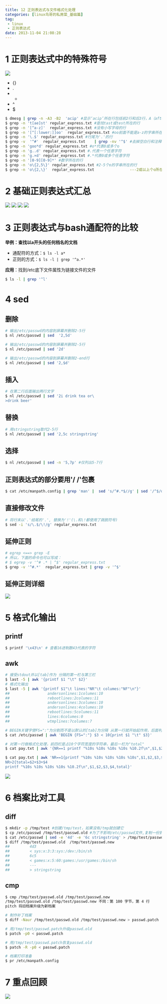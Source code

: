 ```yaml
---
title: 12 正则表达式与文件格式化处理
categories: [linux鸟哥的私房菜_基础篇]
tag:
 - linux
 - 正则表达式
date: 2013-11-04 21:08:28
---
```


# 1 正则表达式中的特殊符号
![](http://o7m5xjmtl.bkt.clouddn.com/14897698758186.jpg)


+ {}
+ .
+ *
+ ^
+ $

```bash
$ dmesg | grep -n -A3 -B2  'acip' #显示‘acip’所在行包括前2行和后3行，A（after）B(before)
$ grep -n 't[ae]st' regular_express.txt #查找tast或test所在的行
$ grep -n '[^a-z]'  regular_express.txt #没有小写字母的行
$ grep -n '[^[:lower:]]oo'  regular_express.txt #oo前面不能是a-z的字串所在的行以及行号,例如1oo，Aoo可以，goo就不行 
$ grep -n '\.$' regular_express.txt #行尾为'.'的行
$ grep -v  '^#'  regular_express.txt    | grep -nv '^$' #去掉空白行和注释行
$ grep -n 'goo*d' regular_express.txt #o*代表0或多个o
$ grep -n 'g..d' regular_express.txt #.代表一个任意字符
$ grep -n 'g.×d' regular_express.txt #.*代表0或多个任意字符
$ grep -n '[0-9][0-9]*' #数字所在的行
$ grep -n 'o\{2,5\}' regular_express.txt #2-5个o的字串所在的行
$ grep -n 'o\{2,\}'  regular_express.txt                ---2或以上个o所在的行
```

# 2 基础正则表达式汇总
![](http://o7m5xjmtl.bkt.clouddn.com/14897699675001.jpg)
![](http://o7m5xjmtl.bkt.clouddn.com/14897699788589.jpg)
![](http://o7m5xjmtl.bkt.clouddn.com/14897699896788.jpg)
![](http://o7m5xjmtl.bkt.clouddn.com/14897699991358.jpg)

# 3 正则表达式与bash通配符的比较
**举例：查找以a开头的任何档名的文档**

+ 通配符的方式：`$ ls -l a*`
+ 正则的方式：`$ ls -l | grep '^a.*'`

**应用**：找到/etc底下文件属性为链接文件的文件

```bash
$ ls -l | grep '^l'
```

# 4 sed
## 删除

```bash
# 输出/etc/passwd的内容到屏幕并删除2-5行
$ nl /etc/passwd | sed  '2,5d'

# 输出/etc/passwd的内容到屏幕并删除2-5行
$ nl /etc/passwd | sed '2d'

# 输出/etc/passwd的内容到屏幕并删除2-end行
$ nl /etc/passwd | sed '2,$d'
```

## 插入

```bash
# 在第二行后面输出两行文字
$ nl /etc/passwd | sed '2i drink tea or\
>drink beer'
```

## 替换

```bash
# 用stringstring取代2-5行
$ nl /etc/passwd | sed '2,5c stringstring'
```

## 选择
```bash
$ nl /etc/passwd | sed -n '5,7p' #仅列出5-7行
```

## 正则表达式的部分要用'/ /'包裹

```bash
$ cat /etc/manpath.config | grep 'man' |  sed 's/^#.*$//g' | sed '/^$/d' #匹配有'man'的行，且去掉注释行
```

## 直接修改文件

```bash
# 将行末以'.'结尾的'.', 替换为'!'(\.和\!都使用了跳脱符号)
$ sed -i 's/\.$/\!/g' regular_express.txt
```

## 延伸正则

```bash
# egrep <==> grep -E
# 所以，下面的命令也可以写成：
# $ egrep -v '^# .* | ^$' regular_express.txt   
$ grep -v '^#.*'  regular_express.txt | grep -v '^$' 
```

## 延伸正则详细
![](http://o7m5xjmtl.bkt.clouddn.com/14897700204447.jpg)

# 5 格式化输出
## printf

```bash
$ printf '\x43\n' # 查看16进制数43代表的字符
```

## awk

```bash
# 接受stdout并以[tab]作为 分隔的第一栏与第三栏
$ last -5 | awk '{printf $1 "\t" $2}' 
# 格式化输出
$ last -5 | awk '{printf $1"\t lines:"NR"\t columes:"NF"\n"}'
##                 andersonlines:1columes:10
##                 rebootlines:2columes:11
##                 andersonlines:3columes:10
##                 andersonlines:4columes:10
##                 rebootlines:5columes:11
##                 lines:6columes:0
##                 wtmplines:7columes:7

# BEGIN关键字使FS=":"为分割而不是以默认的[tab]为分隔 从第一行就开始起作用，后面判断第三栏是否小于10,是的话就执行后面的打印指令
$ cat /etc/passwd | awk 'BEGIN {FS=":"} $3 < 10{print $1 "\t" $3}'

# 对第一行做格式化处理，前四栏是占10个字符宽度的字符串，最后一栏为"total"
$ cat pay.txt | awk '{NR==1 printf "%10s %10s %10s %10s %10.2f\n",$1,$2,$3,$4,"total"}'
```

```bash
$ cat pay.txt | awk 'NR==1{printf "%10s %10s %10s %10s %10s",$1,$2,$3,$4,"Total"}
NR>2{total=$2+$3+$4
printf "%10s %10s %10s %10s %10.2f\n",$1,$2,$3,$4,total}'
```
![](http://o7m5xjmtl.bkt.clouddn.com/14897702894536.jpg)

# 6 档案比对工具
## diff

```bash
$ mkdir -p /tmp/test #创建/tmp/test，如果没有/tmp就创建它
$ cp /etc/passwd /tmp/test/passwd.old #为了不影响/etc/passwd文件,复制一份到/tmp/test，重新取名passwd.old
$ cat /etc/passwd | sed -e '4d' -e '6c stringstring' > /tmp/test/passwd.new #通过sed 接受stdout，第4行删掉，第6行替换                        为"stringstring"
$ diff /tmp/test/passwd.old  /tmp/test/passwd.new
##         4d3
##         < sys:x:3:3:sys:/dev:/bin/sh
##         6c5
##         < games:x:5:60:games:/usr/games:/bin/sh
##         ---
##         > stringstring
```

## cmp

```bash
$ cmp /tmp/test/passwd.old /tmp/test/passwd.new 
/tmp/test/passwd.old /tmp/test/passwd.new 不同：第 100 字节，第 4 行
pitch 将旧档案升级为新档案

# 制作补丁档案
$ diff -Naur /tmp/test/passwd.old /tmp/test/passwd.new > passwd.patch

# 用/tmp/test/passwd.patch升级passwd.old
$ patch -p0 < passwd.patch

# 用/tmp/test/passwd.patch恢复passwd.old
$ patch -R -p0 < passwd.patch

# 档案打印准备
$ pr /etc/manpath.config
```

# 7 重点回顾
![](http://o7m5xjmtl.bkt.clouddn.com/14897703359040.jpg)


